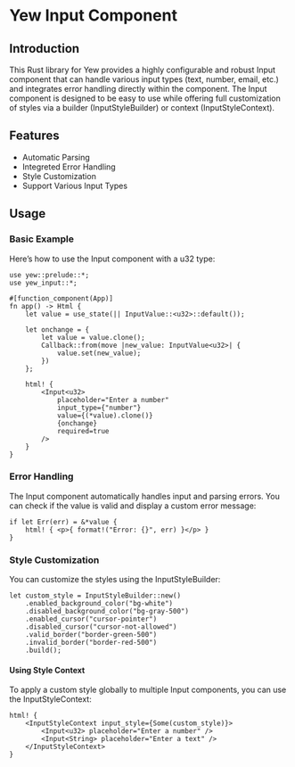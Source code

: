 # Yew Input Component

## Introduction 
This Rust library for Yew provides a highly configurable and robust Input component that can handle various input types (text, number, email, etc.) and integrates error handling directly within the component. The Input component is designed to be easy to use while offering full customization of styles via a builder (InputStyleBuilder) or context (InputStyleContext).

## Features
- Automatic Parsing
- Integreted Error Handling
- Style Customization
- Support Various Input Types

## Usage
### Basic Example

Here’s how to use the Input component with a u32 type:

```
use yew::prelude::*;
use yew_input::*;

#[function_component(App)]
fn app() -> Html {
    let value = use_state(|| InputValue::<u32>::default());

    let onchange = {
        let value = value.clone();
        Callback::from(move |new_value: InputValue<u32>| {
            value.set(new_value);
        })
    };

    html! {
        <Input<u32>
            placeholder="Enter a number"
            input_type={"number"}
            value={(*value).clone()}
            {onchange}
            required=true
        />
    }
}
```
### Error Handling
The Input component automatically handles input and parsing errors. You can check if the value is valid and display a custom error message:

```
if let Err(err) = &*value {
    html! { <p>{ format!("Error: {}", err) }</p> }
}
```
### Style Customization
You can customize the styles using the InputStyleBuilder:

```
let custom_style = InputStyleBuilder::new()
    .enabled_background_color("bg-white")
    .disabled_background_color("bg-gray-500")
    .enabled_cursor("cursor-pointer")
    .disabled_cursor("cursor-not-allowed")
    .valid_border("border-green-500")
    .invalid_border("border-red-500")
    .build();

```

#### Using Style Context
To apply a custom style globally to multiple Input components, you can use the InputStyleContext:

```
html! {
    <InputStyleContext input_style={Some(custom_style)}>
        <Input<u32> placeholder="Enter a number" />
        <Input<String> placeholder="Enter a text" />
    </InputStyleContext>
}
```
